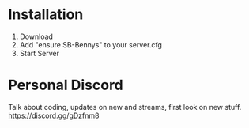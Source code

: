 
# Installation

1. Download 
2. Add "ensure SB-Bennys" to your server.cfg
3. Start Server 


# Personal Discord

Talk about coding, updates on new and streams, first look on new stuff.
https://discord.gg/gDzfnm8

